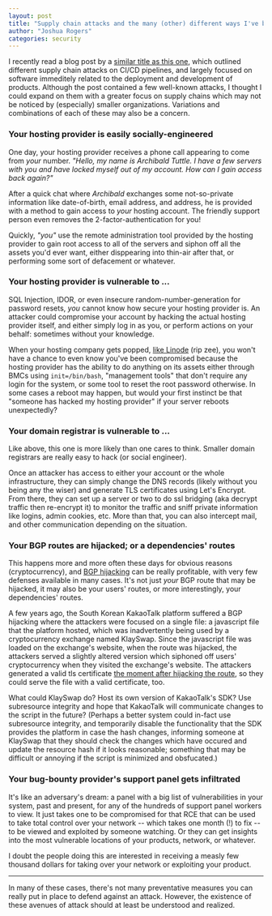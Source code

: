 ```yaml
---
layout: post
title: "Supply chain attacks and the many (other) different ways I've backdoored your dependencies"
author: "Joshua Rogers"
categories: security
---
```


I recently read a blog post by a [similar title as this one](https://kerkour.com/backdoored-dependencies-and-supply-chain-attacks), which outlined different supply chain attacks on CI/CD pipelines, and largely focused on software immeditely related to the deployment and development of products. Although the post contained a few well-known attacks, I thought I could expand on them with a greater focus on supply chains which may not be noticed by (especially) smaller organizations. Variations and combinations of each of these may also be a concern.

### Your hosting provider is easily socially-engineered

One day, your hosting provider receives a phone call appearing to come from _your_ number. _"Hello, my name is Archibald Tuttle. I have a few servers with you and have locked myself out of my account. How can I gain access back again?"_

After a quick chat where _Archibald_ exchanges some not-so-private information like date-of-birth, email address, and address, he is provided with a method to gain access to _your_ hosting account. The friendly support person even removes the 2-factor-authentication for you!

Quickly, _"you"_ use the remote administration tool provided by the hosting provider to gain root access to all of the servers and siphon off all the assets you'd ever want, either disppearing into thin-air after that, or performing some sort of defacement or whatever.

### Your hosting provider is vulnerable to ...

SQL Injection, IDOR, or even insecure random-number-generation for password resets, _you_ cannot know how secure your hosting provider is. An attacker could compromise your account by hacking the actual hosting provider itself, and either simply log in as you, or perform actions on your behalf: sometimes without your knowledge.

When your hosting company gets popped, [like Linode](https://www.exploit-db.com/papers/25306) (rip zee), you won't have a chance to even know you've been compromised because the hosting provider has the ability to do anything on its assets either through BMCs using `init=/bin/bash`, "management tools" that don't require any login for the system, or some tool to reset the root password otherwise. In some cases a reboot may happen, but would your first instinct be that "someone has hacked my hosting provider" if your server reboots unexpectedly? 

### Your domain registrar is vulnerable to ...

Like above, this one is more likely than one cares to think. Smaller domain registrars are really easy to hack (or social engineer).

Once an attacker has access to either your account or the whole infrastructure, they can simply change the DNS records (likely without you being any the wiser) and generate TLS certificates using Let's Encrypt. From there, they can set up a server or two to do ssl bridging (aka decrypt traffic then re-encrypt it) to monitor the traffic and sniff private information like logins, admin cookies, etc. More than that, you can also intercept mail, and other communication depending on the situation.

### Your BGP routes are hijacked; or a dependencies' routes

This happens more and more often these days for obvious reasons (cryptocurrency), and [BGP hijacking](https://www.kentik.com/blog/bgp-hijacks-targeting-cryptocurrency-services/) can be really profitable, with very few defenses available in many cases. It's not just _your_ BGP route that may be hijacked, it may also be your users' routes, or more interestingly, your dependencies' routes.

A few years ago, the South Korean KakaoTalk platform suffered a BGP hijacking where the attackers were focused on a single file: a javascript file that the platform hosted, which was inadvertently being used by a cryptocurrency exchange named KlaySwap. Since the javascript file was loaded on the exchange's website, when the route was hijacked, the attackers served a slightly altered version which siphoned off users' cryptocurrency when they visited the exchange's website. The attackers generated a valid tls certificate [the moment after hijacking the route](https://medium.com/s2wblog/post-mortem-of-klayswap-incident-through-bgp-hijacking-en-3ed7e33de600), so they could serve the file with a valid certificate, too.

What could KlaySwap do? Host its own version of KakaoTalk's SDK? Use subresource integrity and hope that KakaoTalk will communicate changes to the script in the future? (Perhaps a better system could in-fact use subresource integrity, and temporarily disable the functionality that the SDK provides the platform in case the hash changes, informing someone at KlaySwap that they should check the changes which have occured and update the resource hash if it looks reasonable; something that may be difficult or annoying if the script is minimized and obsfucated.)


### Your bug-bounty provider's support panel gets infiltrated

It's like an adversary's dream: a panel with a big list of vulnerabilities in your system, past and present, for any of the hundreds of support panel workers to view. It just takes one to be compromised for that RCE that can be used to take total control over your network -- which takes one month (!) to fix -- to be viewed and exploited by someone watching. Or they can get insights into the most vulnerable locations of your products, network, or whatever.

I doubt the people doing this are interested in receiving a measly few thousand dollars for taking over your network or exploiting your product.


---

In many of these cases, there's not many preventative measures you can really put in place to defend against an attack. However, the existence of these avenues of attack should at least be understood and realized.
